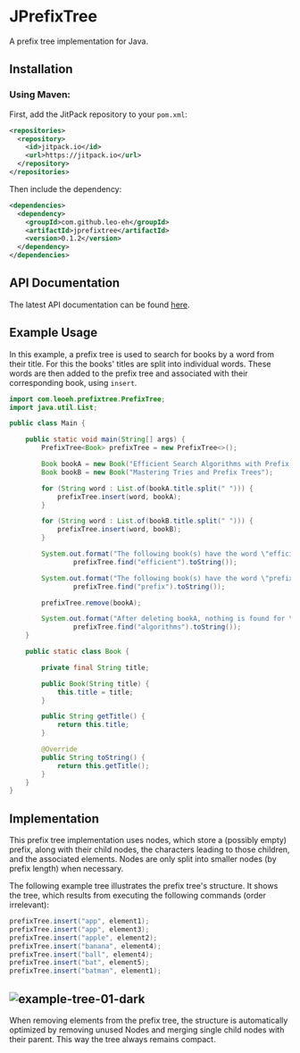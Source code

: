 # JPrefixTree
A prefix tree implementation for Java.

## Installation
### Using Maven:
First, add the JitPack repository to your `pom.xml`:
```xml
<repositories>
  <repository>
    <id>jitpack.io</id>
    <url>https://jitpack.io</url>
  </repository>
</repositories>
```
Then include the dependency:
```xml
<dependencies>
  <dependency>
    <groupId>com.github.leo-eh</groupId>
    <artifactId>jprefixtree</artifactId>
    <version>0.1.2</version>
  </dependency>
</dependencies>
```

## API Documentation
The latest API documentation can be found [here](https://jitpack.io/com/github/leo-eh/jprefixtree/latest/javadoc/).

## Example Usage
In this example, a prefix tree is used to search for books by a word from their title.
For this the books' titles are split into individual words. These words are then added to the prefix
tree and associated with their corresponding book, using `insert`.

```java
import com.leoeh.prefixtree.PrefixTree;
import java.util.List;

public class Main {

    public static void main(String[] args) {
        PrefixTree<Book> prefixTree = new PrefixTree<>();

        Book bookA = new Book("Efficient Search Algorithms with Prefix Trees");
        Book bookB = new Book("Mastering Tries and Prefix Trees");

        for (String word : List.of(bookA.title.split(" "))) {
            prefixTree.insert(word, bookA);
        }

        for (String word : List.of(bookB.title.split(" "))) {
            prefixTree.insert(word, bookB);
        }

        System.out.format("The following book(s) have the word \"efficient\" in their titles: %s%n",
                prefixTree.find("efficient").toString());

        System.out.format("The following book(s) have the word \"prefix\" in their titles: %s%n",
                prefixTree.find("prefix").toString());

        prefixTree.remove(bookA);

        System.out.format("After deleting bookA, nothing is found for \"algorithms\": %s%n ",
                prefixTree.find("algorithms").toString());
    }

    public static class Book {

        private final String title;

        public Book(String title) {
            this.title = title;
        }

        public String getTitle() {
            return this.title;
        }

        @Override
        public String toString() {
            return this.getTitle();
        }
    }
}
```

## Implementation

This prefix tree implementation uses nodes, which store a (possibly empty) prefix, along with their
child nodes, the characters leading to those children, and the associated elements. Nodes are only
split into smaller nodes (by prefix length) when necessary.

The following example tree illustrates the prefix tree's structure.
It shows the tree, which results from executing the following commands (order irrelevant):
```java
prefixTree.insert("app", element1);
prefixTree.insert("app", element3);
prefixTree.insert("apple", element2);
prefixTree.insert("banana", element4);
prefixTree.insert("ball", element4);
prefixTree.insert("bat", element5);
prefixTree.insert("batman", element1);
```

![example-tree-01-dark](https://github.com/user-attachments/assets/5d9f2b2d-2245-4b99-b7e8-b27b6c6384c2)
----------------------------------------------------------------------------------------------------
When removing elements from the prefix tree, the structure is automatically optimized by removing
unused Nodes and merging single child nodes with their parent.
This way the tree always remains compact.






